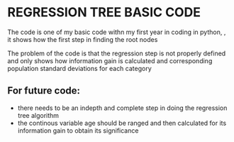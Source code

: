 # REGRESSION TREE BASIC CODE


The code is one of my basic code withn my first year in coding in python, 
, it shows  how the first step in finding the root nodes

The problem of the code is that the regression step is not properly defined and only shows how information gain is calculated and corresponding population standard deviations for each category

## For future code: <br>
- there needs to be an indepth and complete step in doing the regression tree algorithm
- the continous variable age should be ranged and then calculated for its information gain to obtain its significance

 
